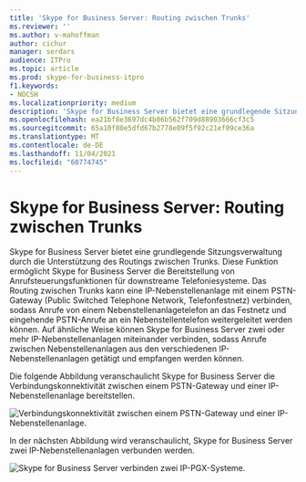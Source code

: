 ```yaml
---
title: 'Skype for Business Server: Routing zwischen Trunks'
ms.reviewer: ''
ms.author: v-mahoffman
author: cichur
manager: serdars
audience: ITPro
ms.topic: article
ms.prod: skype-for-business-itpro
f1.keywords:
- NOCSH
ms.localizationpriority: medium
description: 'Skype for Business Server bietet eine grundlegende Sitzungsverwaltung durch die Unterstützung des Routings zwischen Trunks. '
ms.openlocfilehash: ea21bf8e3697dc4b06b562f709d88903666cf3c5
ms.sourcegitcommit: 65a10f80e5dfd67b2778e09f5f92c21ef09ce36a
ms.translationtype: MT
ms.contentlocale: de-DE
ms.lasthandoff: 11/04/2021
ms.locfileid: "60774745"
---
```

# <a name="skype-for-business-server-inter-trunk-routing"></a>Skype for Business Server: Routing zwischen Trunks

Skype for Business Server bietet eine grundlegende Sitzungsverwaltung durch die Unterstützung des Routings zwischen Trunks. Diese Funktion ermöglicht Skype for Business Server die Bereitstellung von Anrufsteuerungsfunktionen für downstreame Telefoniesysteme. Das Routing zwischen Trunks kann eine IP-Nebenstellenanlage mit einem PSTN-Gateway (Public Switched Telephone Network, Telefonfestnetz) verbinden, sodass Anrufe von einem Nebenstellenanlagetelefon an das Festnetz und eingehende PSTN-Anrufe an ein Nebenstellentelefon weitergeleitet werden können. Auf ähnliche Weise können Skype for Business Server zwei oder mehr IP-Nebenstellenanlagen miteinander verbinden, sodass Anrufe zwischen Nebenstellenanlagen aus den verschiedenen IP-Nebenstellenanlagen getätigt und empfangen werden können. 


Die folgende Abbildung veranschaulicht Skype for Business Server die Verbindungskonnektivität zwischen einem PSTN-Gateway und einer IP-Nebenstellenanlage bereitstellen.

![Verbindungskonnektivität zwischen einem PSTN-Gateway und einer IP-Nebenstellenanlage.](../../media/pstn-gateway-ip-pbx.jpg)

In der nächsten Abbildung wird veranschaulicht, Skype for Business Server zwei IP-Nebenstellenanlagen verbunden werden.

![Skype for Business Server verbinden zwei IP-PGX-Systeme.](../../media/two-ip-pbx-systems.jpg)

